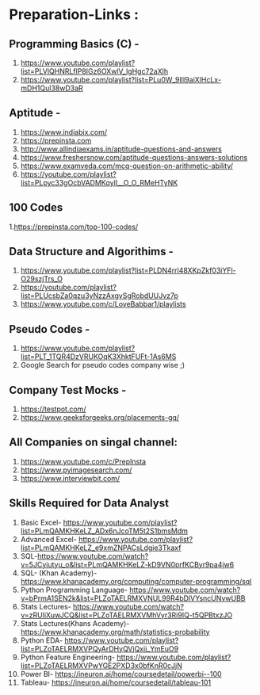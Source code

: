 # Preparation-Links :
## Programming Basics (C) - 
1. https://www.youtube.com/playlist?list=PLVlQHNRLflP8IGz6OXwlV_lgHgc72aXlh
2. https://www.youtube.com/playlist?list=PLu0W_9lII9aiXlHcLx-mDH1Qul38wD3aR

## Aptitude -
1. https://www.indiabix.com/
2. https://prepinsta.com
3. http://www.allindiaexams.in/aptitude-questions-and-answers
4. https://www.freshersnow.com/aptitude-questions-answers-solutions
5. https://www.examveda.com/mcq-question-on-arithmetic-ability/
6. https://youtube.com/playlist?list=PLpyc33gOcbVADMKqylI__O_O_RMeHTyNK

## 100 Codes 
1.https://prepinsta.com/top-100-codes/

## Data Structure and Algorithims - 
1. https://www.youtube.com/playlist?list=PLDN4rrl48XKpZkf03iYFl-O29szjTrs_O
2. https://youtube.com/playlist?list=PLUcsbZa0qzu3yNzzAxgvSgRobdUUJvz7p
3. https://www.youtube.com/c/LoveBabbar1/playlists

## Pseudo Codes - 
1. https://www.youtube.com/playlist?list=PLT_1TQR4DzVRUKOqK3XhktFUFt-1As6MS
2. Google Search for pseudo codes company wise ;)

## Company Test Mocks - 
1. https://testpot.com/
2. https://www.geeksforgeeks.org/placements-gq/

## All Companies on singal channel:
1. https://www.youtube.com/c/PrepInsta
2. https://www.pyimagesearch.com/
3. https://www.interviewbit.com/

## Skills Required for Data Analyst
1. Basic Excel- https://www.youtube.com/playlist?list=PLmQAMKHKeLZ_ADx6nJcoTM5t2S1bmsMdm
2. Advanced Excel- https://www.youtube.com/playlist?list=PLmQAMKHKeLZ_e9xmZNPACsLdgie3Tkaxf
3. SQL-https://www.youtube.com/watch?v=5JCyiutyu_o&list=PLmQAMKHKeLZ-kD9VN0prfKCByr9pa4jw6
4. SQL- (Khan Academy)-https://www.khanacademy.org/computing/computer-programming/sql
5. Python Programming Language- https://www.youtube.com/watch?v=bPrmA1SEN2k&list=PLZoTAELRMXVNUL99R4bDlVYsncUNvwUBB
6. Stats Lectures- https://www.youtube.com/watch?v=zRUliXuwJCQ&list=PLZoTAELRMXVMhVyr3Ri9IQ-t5QPBtxzJO
7. Stats Lectures(Khans Academy)-https://www.khanacademy.org/math/statistics-probability
9. Python EDA- https://www.youtube.com/playlist?list=PLZoTAELRMXVPQyArDHyQVjQxjj_YmEuO9
10. Python Feature Engineering- https://www.youtube.com/playlist?list=PLZoTAELRMXVPwYGE2PXD3x0bfKnR0cJjN
11. Power BI- https://ineuron.ai/home/coursedetail/powerbi--100
12. Tableau- https://ineuron.ai/home/coursedetail/tableau-101


